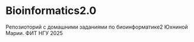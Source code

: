 # Bioinformatics2.0
Репозиоторий с домашними заданиями по биоинформатике2 Юхниной Марии. ФИТ НГУ 2025
